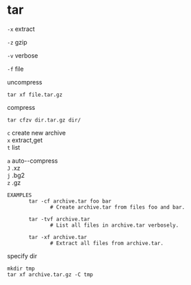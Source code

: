 # tar


`-x`  extract

`-z` gzip

`-v` verbose

`-f` file


uncompress

```
tar xf file.tar.gz
```

compress

```
tar cfzv dir.tar.gz dir/
```



`c` create new archive   
`x` extract,get  
`t` list  


`a` auto--compress  
`J` .xz  
`j` .bg2  
`z` .gz  


```
EXAMPLES
       tar -cf archive.tar foo bar
              # Create archive.tar from files foo and bar.

       tar -tvf archive.tar
              # List all files in archive.tar verbosely.

       tar -xf archive.tar
              # Extract all files from archive.tar.
```


specify dir
```
mkdir tmp
tar xf archive.tar.gz -C tmp
```

